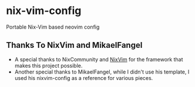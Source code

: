 # nix-vim-config
Portable Nix-Vim based neovim config

## Thanks To NixVim and MikaelFangel
- A special thanks to NixCommunity and [NixVim](https://github.com/nix-community/nixvim) for the framework
    that makes this project possible.
- Another special thanks to MikaelFangel, while I didn't use his template, I used his nixvim-config as
    a reference for various pieces.

